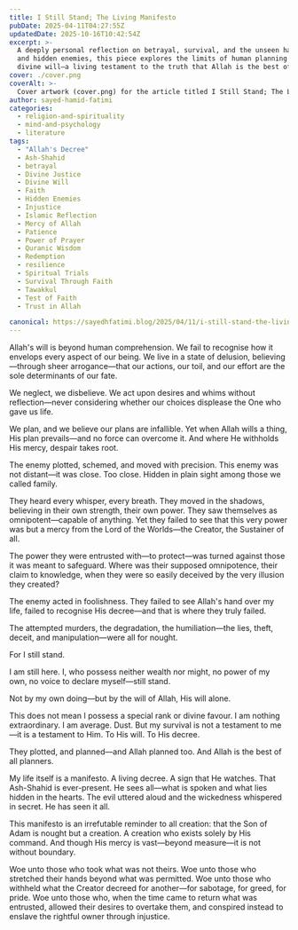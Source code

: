```yaml
---
title: I Still Stand; The Living Manifesto
pubDate: 2025-04-11T04:27:55Z
updatedDate: 2025-10-16T10:42:54Z
excerpt: >-
  A deeply personal reflection on betrayal, survival, and the unseen hand of Allah. Through hardship
  and hidden enemies, this piece explores the limits of human planning and the boundless reach of
  divine will—a living testament to the truth that Allah is the best of all planners.
cover: ./cover.png
coverAlt: >-
  Cover artwork (cover.png) for the article titled I Still Stand; The Living Manifesto.
author: sayed-hamid-fatimi
categories:
  - religion-and-spirituality
  - mind-and-psychology
  - literature
tags:
  - "Allah's Decree"
  - Ash-Shahid
  - betrayal
  - Divine Justice
  - Divine Will
  - Faith
  - Hidden Enemies
  - Injustice
  - Islamic Reflection
  - Mercy of Allah
  - Patience
  - Power of Prayer
  - Quranic Wisdom
  - Redemption
  - resilience
  - Spiritual Trials
  - Survival Through Faith
  - Tawakkul
  - Test of Faith
  - Trust in Allah

canonical: https://sayedhfatimi.blog/2025/04/11/i-still-stand-the-living-manifesto/
---
```


Allah's will is beyond human comprehension. We fail to recognise how it envelops every aspect of our being. We live in a state of delusion, believing—through sheer arrogance—that our actions, our toil, and our effort are the sole determinants of our fate.

We neglect, we disbelieve. We act upon desires and whims without reflection—never considering whether our choices displease the One who gave us life.

We plan, and we believe our plans are infallible. Yet when Allah wills a thing, His plan prevails—and no force can overcome it. And where He withholds His mercy, despair takes root.

The enemy plotted, schemed, and moved with precision. This enemy was not distant—it was close. Too close. Hidden in plain sight among those we called family.

They heard every whisper, every breath. They moved in the shadows, believing in their own strength, their own power. They saw themselves as omnipotent—capable of anything. Yet they failed to see that this very power was but a mercy from the Lord of the Worlds—the Creator, the Sustainer of all.

The power they were entrusted with—to protect—was turned against those it was meant to safeguard. Where was their supposed omnipotence, their claim to knowledge, when they were so easily deceived by the very illusion they created?

The enemy acted in foolishness. They failed to see Allah's hand over my life, failed to recognise His decree—and that is where they truly failed.

The attempted murders, the degradation, the humiliation—the lies, theft, deceit, and manipulation—were all for nought.

For I still stand.

I am still here. I, who possess neither wealth nor might, no power of my own, no voice to declare myself—still stand.

Not by my own doing—but by the will of Allah, His will alone.

This does not mean I possess a special rank or divine favour. I am nothing extraordinary. I am average. Dust. But my survival is not a testament to me—it is a testament to Him. To His will. To His decree.

They plotted, and planned—and Allah planned too. And Allah is the best of all planners.

My life itself is a manifesto. A living decree. A sign that He watches. That Ash-Shahid is ever-present. He sees all—what is spoken and what lies hidden in the hearts. The evil uttered aloud and the wickedness whispered in secret. He has seen it all.

This manifesto is an irrefutable reminder to all creation: that the Son of Adam is nought but a creation. A creation who exists solely by His command. And though His mercy is vast—beyond measure—it is not without boundary.

Woe unto those who took what was not theirs.
Woe unto those who stretched their hands beyond what was permitted.
Woe unto those who withheld what the Creator decreed for another—for sabotage, for greed, for pride.
Woe unto those who, when the time came to return what was entrusted, allowed their desires to overtake them, and conspired instead to enslave the rightful owner through injustice.
